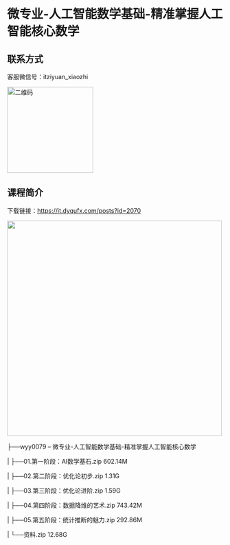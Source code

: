 # 微专业-人工智能数学基础-精准掌握人工智能核心数学

## 联系方式

客服微信号：itziyuan_xiaozhi

<img src="https://ziyuanyun.oss-cn-guangzhou.aliyuncs.com/common/20240614073449/666b82192834a.jpg" width="200" height="200" alt="二维码">

## 课程简介

下载链接：https://it.dyqufx.com/posts?id=2070

<img src="https://ziyuanyun.oss-cn-guangzhou.aliyuncs.com/yun/20240515183642/6644903a380a9.jpg" width="500" alt="">

  ├──wyy0079 &#8211; 微专业-人工智能数学基础-精准掌握人工智能核心数学

 | ├──01.第一阶段：AI数学基石.zip 602.14M

 | ├──02.第二阶段：优化论初步.zip 1.31G

 | ├──03.第三阶段：优化论进阶.zip 1.59G

 | ├──04.第四阶段：数据降维的艺术.zip 743.42M

 | ├──05.第五阶段：统计推断的魅力.zip 292.86M

 | └──资料.zip 12.68G

  